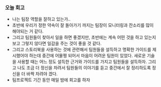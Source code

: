 
### 오늘 회고

- 나는 팀장 역할을 잘하고 있는가..
- 초반에 우리가 정한 약속이 잘 돌아가기 까지는 팀장이 모니터링과 잔소리를 많이 해야되는 거 같다.
- 그리고 팀원들이 찾아서 일을 하면 좋겠지만, 초반에는 계속 어떤 것을 하고 있는지 보고 그렇지 않다면 일감을 주는 것이 좋을 것 같다.
- 그리고 스토리북을 사용하는 것에 관련해서 팀원들을 설득하고 명확한 가이드를 제시했어야 하는데 중간에 어물쩡 되어서 마음이 어려운 팀원이 있었다. 새로운 기술을 사용할 때는 어느 정도 설득한 근거와 가이드를 가지고 팀원들을 설득하자. 그리고 나도 조금 더 정신을 차려서 팀원들의 이야기를 듣고 중간에서 잘 정리하도록 정신을 더 바짝 차려야 겠다.
- 팀프로젝트 기간 동안 매일 밤에 회고를 하자
